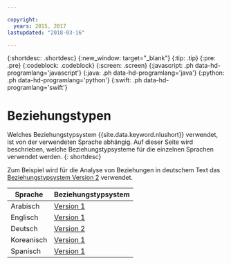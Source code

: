 ```yaml
---

copyright:
  years: 2015, 2017
lastupdated: "2018-03-16"

---
```


{:shortdesc: .shortdesc}
{:new_window: target="_blank"}
{:tip: .tip}
{:pre: .pre}
{:codeblock: .codeblock}
{:screen: .screen}
{:javascript: .ph data-hd-programlang='javascript'}
{:java: .ph data-hd-programlang='java'}
{:python: .ph data-hd-programlang='python'}
{:swift: .ph data-hd-programlang='swift'}

# Beziehungstypen

Welches Beziehungstypsystem {{site.data.keyword.nlushort}} verwendet, ist von der verwendeten Sprache abhängig. Auf dieser Seite wird beschrieben, welche Beziehungstypsysteme für die einzelnen Sprachen verwendet werden.
{: shortdesc}

Zum Beispiel wird für die Analyse von Beziehungen in deutschem Text das [Beziehungstypsystem Version 2][v2] verwendet.

|Sprache|Beziehungstypsystem|
| --- | ---|
| Arabisch | [Version 1][v1] |
| Englisch | [Version 1][v1] |
| Deutsch | [Version 2][v2] |
| Koreanisch | [Version 1][v1] |
| Spanisch | [Version 1][v1] |


[v1]: relations-v1.html
[v2]: relations-v2.html
